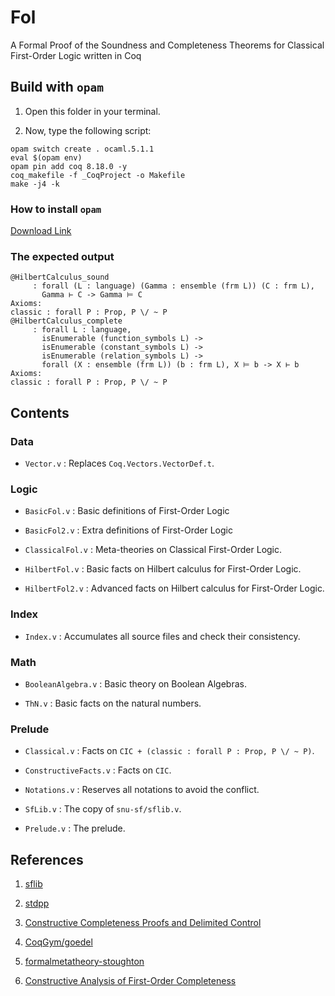 # Fol

A Formal Proof of the Soundness and Completeness Theorems for Classical First-Order Logic written in Coq

## Build with `opam`

1. Open this folder in your terminal.

2. Now, type the following script:

```
opam switch create . ocaml.5.1.1
eval $(opam env)
opam pin add coq 8.18.0 -y
coq_makefile -f _CoqProject -o Makefile
make -j4 -k
```

### How to install `opam`

[Download Link](https://opam.ocaml.org/doc/Install.html)

### The expected output

```
@HilbertCalculus_sound
     : forall (L : language) (Gamma : ensemble (frm L)) (C : frm L),
       Gamma ⊢ C -> Gamma ⊨ C
Axioms:
classic : forall P : Prop, P \/ ~ P
@HilbertCalculus_complete
     : forall L : language,
       isEnumerable (function_symbols L) ->
       isEnumerable (constant_symbols L) ->
       isEnumerable (relation_symbols L) ->
       forall (X : ensemble (frm L)) (b : frm L), X ⊨ b -> X ⊢ b
Axioms:
classic : forall P : Prop, P \/ ~ P
```

## Contents

### Data

- `Vector.v` : Replaces `Coq.Vectors.VectorDef.t`.

### Logic

- `BasicFol.v` : Basic definitions of First-Order Logic

- `BasicFol2.v` : Extra definitions of First-Order Logic

- `ClassicalFol.v` : Meta-theories on Classical First-Order Logic.

- `HilbertFol.v` : Basic facts on Hilbert calculus for First-Order Logic.

- `HilbertFol2.v` : Advanced facts on Hilbert calculus for First-Order Logic.

### Index

- `Index.v` : Accumulates all source files and check their consistency.

### Math

- `BooleanAlgebra.v` : Basic theory on Boolean Algebras.

- `ThN.v` : Basic facts on the natural numbers.

### Prelude

- `Classical.v` : Facts on `CIC + (classic : forall P : Prop, P \/ ~ P)`.

- `ConstructiveFacts.v` : Facts on `CIC`.

- `Notations.v` : Reserves all notations to avoid the conflict.

- `SfLib.v` : The copy of `snu-sf/sflib.v`.

- `Prelude.v` : The prelude.

## References

1. [sflib](https://github.com/snu-sf/sflib)

2. [stdpp](https://plv.mpi-sws.org/coqdoc/stdpp)

3. [Constructive Completeness Proofs and Delimited Control](https://theses.hal.science/pastel-00530424/)

4. [CoqGym/goedel](https://github.com/princeton-vl/CoqGym/tree/master/coq_projects/goedel)

5. [formalmetatheory-stoughton](https://github.com/ernius/formalmetatheory-stoughton)

6. [Constructive Analysis of First-Order Completeness](https://github.com/uds-psl/fol-completeness-theorems/tree/master)
